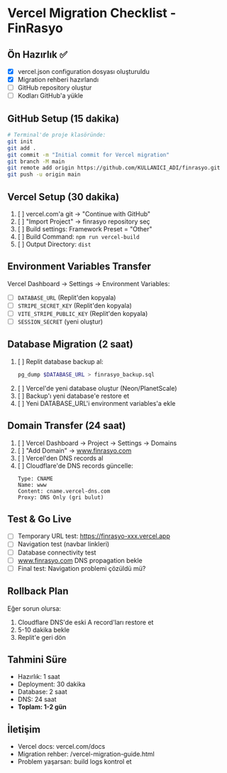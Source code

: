 # Vercel Migration Checklist - FinRasyo

## Ön Hazırlık ✅
- [x] vercel.json configuration dosyası oluşturuldu
- [x] Migration rehberi hazırlandı
- [ ] GitHub repository oluştur
- [ ] Kodları GitHub'a yükle

## GitHub Setup (15 dakika)
```bash
# Terminal'de proje klasöründe:
git init
git add .
git commit -m "Initial commit for Vercel migration"
git branch -M main
git remote add origin https://github.com/KULLANICI_ADI/finrasyo.git
git push -u origin main
```

## Vercel Setup (30 dakika)
1. [ ] vercel.com'a git → "Continue with GitHub"
2. [ ] "Import Project" → finrasyo repository seç
3. [ ] Build settings: Framework Preset = "Other"
4. [ ] Build Command: `npm run vercel-build` 
5. [ ] Output Directory: `dist`

## Environment Variables Transfer
Vercel Dashboard → Settings → Environment Variables:
- [ ] `DATABASE_URL` (Replit'den kopyala)
- [ ] `STRIPE_SECRET_KEY` (Replit'den kopyala)  
- [ ] `VITE_STRIPE_PUBLIC_KEY` (Replit'den kopyala)
- [ ] `SESSION_SECRET` (yeni oluştur)

## Database Migration (2 saat)
1. [ ] Replit database backup al:
   ```bash
   pg_dump $DATABASE_URL > finrasyo_backup.sql
   ```
2. [ ] Vercel'de yeni database oluştur (Neon/PlanetScale)
3. [ ] Backup'ı yeni database'e restore et
4. [ ] Yeni DATABASE_URL'i environment variables'a ekle

## Domain Transfer (24 saat)
1. [ ] Vercel Dashboard → Project → Settings → Domains
2. [ ] "Add Domain" → www.finrasyo.com
3. [ ] Vercel'den DNS records al
4. [ ] Cloudflare'de DNS records güncelle:
   ```
   Type: CNAME
   Name: www  
   Content: cname.vercel-dns.com
   Proxy: DNS Only (gri bulut)
   ```

## Test & Go Live
- [ ] Temporary URL test: https://finrasyo-xxx.vercel.app
- [ ] Navigation test (navbar linkleri)
- [ ] Database connectivity test
- [ ] www.finrasyo.com DNS propagation bekle
- [ ] Final test: Navigation problemi çözüldü mü?

## Rollback Plan
Eğer sorun olursa:
1. Cloudflare DNS'de eski A record'ları restore et
2. 5-10 dakika bekle
3. Replit'e geri dön

## Tahmini Süre
- Hazırlık: 1 saat
- Deployment: 30 dakika  
- Database: 2 saat
- DNS: 24 saat
- **Toplam: 1-2 gün**

## İletişim
- Vercel docs: vercel.com/docs
- Migration rehber: /vercel-migration-guide.html
- Problem yaşarsan: build logs kontrol et